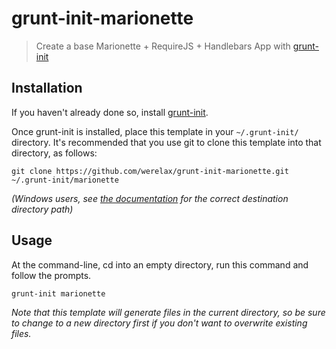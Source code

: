 # grunt-init-marionette

> Create a base Marionette + RequireJS + Handlebars App with [grunt-init][]

[grunt-init]: http://gruntjs.com/project-scaffolding

## Installation
If you haven't already done so, install [grunt-init][].

Once grunt-init is installed, place this template in your `~/.grunt-init/` directory. It's recommended that you use git to clone this template into that directory, as follows:

```
git clone https://github.com/werelax/grunt-init-marionette.git ~/.grunt-init/marionette
```

_(Windows users, see [the documentation][grunt-init] for the correct destination directory path)_

## Usage

At the command-line, cd into an empty directory, run this command and follow the prompts.

```
grunt-init marionette
```

_Note that this template will generate files in the current directory, so be sure to change to a new directory first if you don't want to overwrite existing files._
